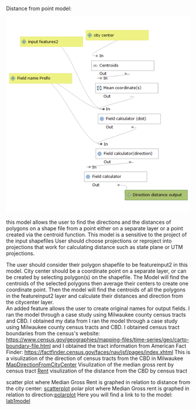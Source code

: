 Distance from point model:

![Image of model](Imageofpointdistancemodel.png)

this model allows the user to find the directions and the distances of polygons on a shape file from a point either on a 
separate layer or a point created via the centroid function. This model is a sensitive to the project of the input shapefiles
User should choose projections or reproject into projections that work for calculating distance such as state plane or UTM 
projections.  

The user should consider their polygon shapefile to be featureinput2 in this model. City center should be a coordinate point 
on a separate layer, or can be created by selecting polygon(s) on the shapefile. The Model will find the centroids of the 
selected polygons then average their centers to create one coordinate point. 
Then the model will find the centroids of all the polygons in the featureinput2 layer and calculate their distances and direction from the citycenter layer.  
An added feature allows the user to create original names for output fields.
I ran the model through a case study using Milwaukee county census tracts and CBD. I obtained my data from I ran the model through a case 
study using Milwaukee county census tracts and CBD. I obtained census tract boundaries from the census's website:
https://www.census.gov/geographies/mapping-files/time-series/geo/carto-boundary-file.html 
and I obtained the tract information from American Fact Finder: https://factfinder.census.gov/faces/nav/jsf/pages/index.xhtml
This is a visulization of the direction of census tracts from the CBD in Milwaukee [MapDirectionFromCityCenter](DirectionFromCityCenterMilwaukeeMetropolitan.png)
Visulization of the median gross rent by census tract [Rent](MedianGrossRentbyCensusTractMilwaukee.png)
visulization of the distance from the CBD by census tract

scatter plot where Median Gross Rent is graphed in 
relation to distance from the city center: [scatterplot](ScatterPlotRentvsDistance.html)
polar plot where Median Gross rent is graphed in relation to direction:[polarplot](PolarPlotRentvsDirection.html)
Here you will find a link to to the model: [lab1model](Distance_from_point.model3m.model3)
